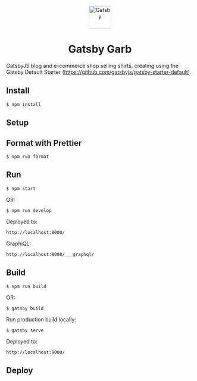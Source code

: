 <p align="center">
  <a href="https://www.gatsbyjs.com">
    <img alt="Gatsby" src="https://www.gatsbyjs.com/Gatsby-Monogram.svg" width="60" />
  </a>
</p>
<h1 align="center">
  Gatsby Garb
</h1>

GatsbyJS blog and e-commerce shop selling shirts, creating using the Gatsby Default Starter (https://github.com/gatsbyjs/gatsby-starter-default).

## Install

    $ npm install

## Setup

## Format with Prettier

    $ npm run format

## Run

    $ npm start

OR:

    $ npm run develop

Deployed to:

    http://localhost:8000/

GraphiQL:

    http://localhost:8000/___graphql/

## Build

    $ npm run build

OR:

    $ gatsby build

Run production build locally:

    $ gatsby serve

Deployed to:

    http://localhost:9000/

## Deploy
